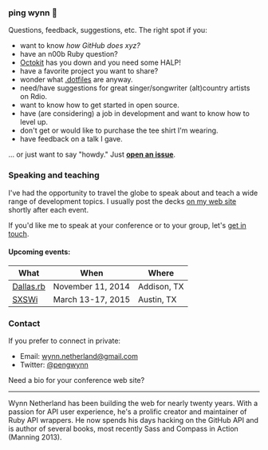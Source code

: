 ### ping wynn :penguin:

Questions, feedback, suggestions, etc. The right spot if you:

- want to know _how GitHub does xyz?_
- have an n00b Ruby question? 
- [Octokit][] has you down and you need some HALP!
- have a favorite project you want to share?
- wonder what [.dotfiles][] are anyway.
- need/have suggestions for great singer/songwriter (alt)country artists on Rdio.
- want to know how to get started in open source.
- have (are considering) a job in development and want to know how to level up.
- don't get or would like to purchase the tee shirt I'm wearing.
- have feedback on a talk I gave.

... or just want to say "howdy." Just [**open an issue**][issue].

### Speaking and teaching

I've had the opportunity to travel the globe to speak about and teach a wide range of development topics. I usually post the decks [on my web site][talks] shortly after each event.

If you'd like me to speak at your conference or to your group, let's [get in touch][contact].

#### Upcoming events:

What | When | Where
-----|-------|---------
[Dallas.rb][dallasrb]| November 11, 2014 | Addison, TX
[SXSWi][sxsw]| March 13-17, 2015 | Austin, TX



### Contact

If you prefer to connect in private:

* Email: wynn.netherland@gmail.com
* Twitter: [@pengwynn][twitter]

Need a bio for your conference web site?

---

Wynn Netherland has been building the web for nearly twenty years. With a passion for API user experience, 
he's a prolific creator and maintainer of Ruby API wrappers. He now spends his days hacking on the GitHub API 
and is author of several books, most recently Sass and Compass in Action (Manning 2013).


[Octokit]: https://github.com/octokit/octokit.rb
[.dotfiles]: http://dotfiles.github.io
[issue]: https://github.com/pengwynn/pingwynn/issues
[contact]: #contact
[twitter]: https://twitter.com/pengwynn
[talks]: http://wynnnetherland.com/talks

[dallasrb]: http://www.dallasrb.org/
[sxsw]: http://panelpicker.sxsw.com/vote/35000
